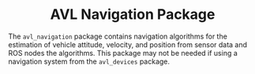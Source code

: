 <div align="center">

# AVL Navigation Package
</div>

The `avl_navigation` package contains navigation algorithms for the estimation of vehicle attitude, velocity, and position from sensor data and ROS nodes the algorithms. This package may not be needed if using a navigation system from the `avl_devices` package.
